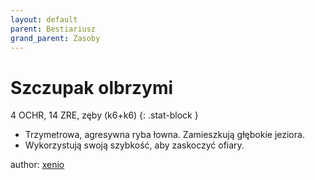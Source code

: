 ```yaml
---
layout: default
parent: Bestiariusz
grand_parent: Zasoby
---
```


# Szczupak olbrzymi

4 OCHR, 14 ZRE, zęby (k6+k6)
{: .stat-block }

- Trzymetrowa, agresywna ryba łowna. Zamieszkują głębokie jeziora.
- Wykorzystują swoją szybkość, aby zaskoczyć ofiary.  

author: [xenio](https://xenioinabottle.blogspot.com)
